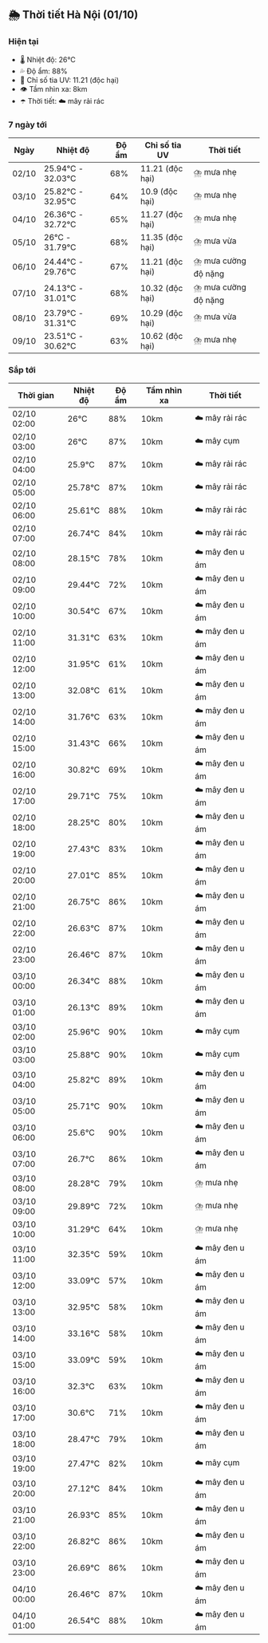 ## 🌦️ Thời tiết Hà Nội (01/10)

### Hiện tại

- 🌡️ Nhiệt độ: 26℃
- 💦 Độ ẩm: 88%
- 🌟 Chỉ số tia UV: 11.21 (độc hại)
- 👁️ Tầm nhìn xa: 8km
- ☂️ Thời tiết: ☁️ mây rải rác

### 7 ngày tới

| Ngày | Nhiệt độ | Độ ẩm | Chỉ số tia UV | Thời tiết |
| --- | --- | --- | --- | --- |
| 02/10 | 25.94℃ - 32.03℃ | 68% | 11.21 (độc hại) | ⛈️ mưa nhẹ |
| 03/10 | 25.82℃ - 32.95℃ | 64% | 10.9 (độc hại) | ⛈️ mưa nhẹ |
| 04/10 | 26.36℃ - 32.72℃ | 65% | 11.27 (độc hại) | ⛈️ mưa nhẹ |
| 05/10 | 26℃ - 31.79℃ | 68% | 11.35 (độc hại) | ⛈️ mưa vừa |
| 06/10 | 24.44℃ - 29.76℃ | 67% | 11.21 (độc hại) | ⛈️ mưa cường độ nặng |
| 07/10 | 24.13℃ - 31.01℃ | 68% | 10.32 (độc hại) | ⛈️ mưa cường độ nặng |
| 08/10 | 23.79℃ - 31.31℃ | 69% | 10.29 (độc hại) | ⛈️ mưa vừa |
| 09/10 | 23.51℃ - 30.62℃ | 63% | 10.62 (độc hại) | ⛈️ mưa nhẹ |

### Sắp tới

| Thời gian | Nhiệt độ | Độ ẩm | Tầm nhìn xa | Thời tiết |
| --- | --- | --- | --- | --- |
| 02/10 02:00 | 26℃ | 88% | 10km | ☁️ mây rải rác |
| 02/10 03:00 | 26℃ | 87% | 10km | ☁️ mây cụm |
| 02/10 04:00 | 25.9℃ | 87% | 10km | ☁️ mây rải rác |
| 02/10 05:00 | 25.78℃ | 87% | 10km | ☁️ mây rải rác |
| 02/10 06:00 | 25.61℃ | 88% | 10km | ☁️ mây rải rác |
| 02/10 07:00 | 26.74℃ | 84% | 10km | ☁️ mây rải rác |
| 02/10 08:00 | 28.15℃ | 78% | 10km | ☁️ mây đen u ám |
| 02/10 09:00 | 29.44℃ | 72% | 10km | ☁️ mây đen u ám |
| 02/10 10:00 | 30.54℃ | 67% | 10km | ☁️ mây đen u ám |
| 02/10 11:00 | 31.31℃ | 63% | 10km | ☁️ mây đen u ám |
| 02/10 12:00 | 31.95℃ | 61% | 10km | ☁️ mây đen u ám |
| 02/10 13:00 | 32.08℃ | 61% | 10km | ☁️ mây đen u ám |
| 02/10 14:00 | 31.76℃ | 63% | 10km | ☁️ mây đen u ám |
| 02/10 15:00 | 31.43℃ | 66% | 10km | ☁️ mây đen u ám |
| 02/10 16:00 | 30.82℃ | 69% | 10km | ☁️ mây đen u ám |
| 02/10 17:00 | 29.71℃ | 75% | 10km | ☁️ mây đen u ám |
| 02/10 18:00 | 28.25℃ | 80% | 10km | ☁️ mây đen u ám |
| 02/10 19:00 | 27.43℃ | 83% | 10km | ☁️ mây đen u ám |
| 02/10 20:00 | 27.01℃ | 85% | 10km | ☁️ mây đen u ám |
| 02/10 21:00 | 26.75℃ | 86% | 10km | ☁️ mây đen u ám |
| 02/10 22:00 | 26.63℃ | 87% | 10km | ☁️ mây đen u ám |
| 02/10 23:00 | 26.46℃ | 87% | 10km | ☁️ mây đen u ám |
| 03/10 00:00 | 26.34℃ | 88% | 10km | ☁️ mây đen u ám |
| 03/10 01:00 | 26.13℃ | 89% | 10km | ☁️ mây đen u ám |
| 03/10 02:00 | 25.96℃ | 90% | 10km | ☁️ mây cụm |
| 03/10 03:00 | 25.88℃ | 90% | 10km | ☁️ mây cụm |
| 03/10 04:00 | 25.82℃ | 89% | 10km | ☁️ mây đen u ám |
| 03/10 05:00 | 25.71℃ | 90% | 10km | ☁️ mây đen u ám |
| 03/10 06:00 | 25.6℃ | 90% | 10km | ☁️ mây đen u ám |
| 03/10 07:00 | 26.7℃ | 86% | 10km | ☁️ mây đen u ám |
| 03/10 08:00 | 28.28℃ | 79% | 10km | ⛈️ mưa nhẹ |
| 03/10 09:00 | 29.89℃ | 72% | 10km | ⛈️ mưa nhẹ |
| 03/10 10:00 | 31.29℃ | 64% | 10km | ⛈️ mưa nhẹ |
| 03/10 11:00 | 32.35℃ | 59% | 10km | ☁️ mây đen u ám |
| 03/10 12:00 | 33.09℃ | 57% | 10km | ☁️ mây đen u ám |
| 03/10 13:00 | 32.95℃ | 58% | 10km | ☁️ mây đen u ám |
| 03/10 14:00 | 33.16℃ | 58% | 10km | ☁️ mây đen u ám |
| 03/10 15:00 | 33.09℃ | 59% | 10km | ☁️ mây đen u ám |
| 03/10 16:00 | 32.3℃ | 63% | 10km | ☁️ mây đen u ám |
| 03/10 17:00 | 30.6℃ | 71% | 10km | ☁️ mây đen u ám |
| 03/10 18:00 | 28.47℃ | 79% | 10km | ☁️ mây đen u ám |
| 03/10 19:00 | 27.47℃ | 82% | 10km | ☁️ mây cụm |
| 03/10 20:00 | 27.12℃ | 84% | 10km | ☁️ mây đen u ám |
| 03/10 21:00 | 26.93℃ | 85% | 10km | ☁️ mây đen u ám |
| 03/10 22:00 | 26.82℃ | 86% | 10km | ☁️ mây đen u ám |
| 03/10 23:00 | 26.69℃ | 86% | 10km | ☁️ mây đen u ám |
| 04/10 00:00 | 26.46℃ | 87% | 10km | ☁️ mây đen u ám |
| 04/10 01:00 | 26.54℃ | 88% | 10km | ☁️ mây đen u ám |

